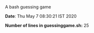 A bash guessing game


**Date**: Thu May  7 08:30:21 IST 2020

**Number of lines in guessinggame.sh:** 25
